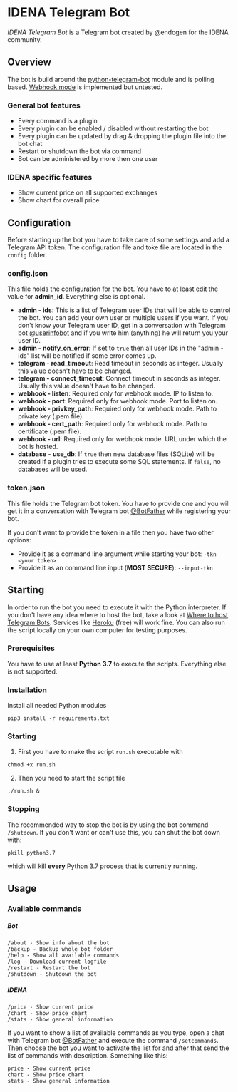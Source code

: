 # IDENA Telegram Bot
*IDENA Telegram Bot* is a Telegram bot created by @endogen for the IDENA community.

## Overview
The bot is build around the [python-telegram-bot](https://github.com/python-telegram-bot/python-telegram-bot) module and is polling based. [Webhook mode](https://github.com/python-telegram-bot/python-telegram-bot/wiki/Webhooks) is implemented but untested.

### General bot features
* Every command is a plugin
* Every plugin can be enabled / disabled without restarting the bot
* Every plugin can be updated by drag & dropping the plugin file into the bot chat
* Restart or shutdown the bot via command
* Bot can be administered by more then one user

### IDENA specific features
* Show current price on all supported exchanges
* Show chart for overall price

## Configuration
Before starting up the bot you have to take care of some settings and add a Telegram API token. The configuration file and toke file are located in the `config` folder.

### config.json
This file holds the configuration for the bot. You have to at least edit the value for __admin_id__. Everything else is optional.

- __admin - ids__: This is a list of Telegram user IDs that will be able to control the bot. You can add your own user or multiple users if you want. If you don't know your Telegram user ID, get in a conversation with Telegram bot [@userinfobot](https://t.me/userinfobot) and if you write him (anything) he will return you your user ID.
- __admin - notify_on_error__: If set to `true` then all user IDs in the "admin - ids" list will be notified if some error comes up.
- __telegram - read_timeout__: Read timeout in seconds as integer. Usually this value doesn't have to be changed.
- __telegram - connect_timeout__: Connect timeout in seconds as integer. Usually this value doesn't have to be changed.
- __webhook - listen__: Required only for webhook mode. IP to listen to.
- __webhook - port__: Required only for webhook mode. Port to listen on.
- __webhook - privkey_path__: Required only for webhook mode. Path to private key  (.pem file).
- __webhook - cert_path__: Required only for webhook mode. Path to certificate (.pem file).
- __webhook - url__: Required only for webhook mode. URL under which the bot is hosted.
- __database__ - __use_db__: If `true` then new database files (SQLite) will be created if a plugin tries to execute some SQL statements. If `false`, no databases will be used.

### token.json
This file holds the Telegram bot token. You have to provide one and you will get it in a conversation with Telegram bot [@BotFather](https://t.me/BotFather) while registering your bot.

If you don't want to provide the token in a file then you have two other options:
- Provide it as a command line argument while starting your bot: `-tkn <your token>`
- Provide it as an command line input (**MOST SECURE**): `--input-tkn`

## Starting
In order to run the bot you need to execute it with the Python interpreter. If you don't have any idea where to host the bot, take a look at [Where to host Telegram Bots](https://github.com/python-telegram-bot/python-telegram-bot/wiki/Where-to-host-Telegram-Bots). Services like [Heroku](https://www.heroku.com) (free) will work fine. You can also run the script locally on your own computer for testing purposes.

### Prerequisites
You have to use at least __Python 3.7__ to execute the scripts. Everything else is not supported.

### Installation
Install all needed Python modules

```shell
pip3 install -r requirements.txt
```

### Starting
1. First you have to make the script `run.sh` executable with

```shell
chmod +x run.sh
```

2. Then you need to start the script file

```shell
./run.sh &
```

### Stopping
The recommended way to stop the bot is by using the bot command `/shutdown`. If you don't want or can't use this, you can shut the bot down with:

```shell
pkill python3.7
```

which will kill __every__ Python 3.7 process that is currently running.

## Usage

### Available commands
##### Bot
```
/about - Show info about the bot
/backup - Backup whole bot folder
/help - Show all available commands
/log - Download current logfile
/restart - Restart the bot
/shutdown - Shutdown the bot
```

##### IDENA
```
/price - Show current price
/chart - Show price chart
/stats - Show general information
```

If you want to show a list of available commands as you type, open a chat with Telegram bot [@BotFather](https://t.me/BotFather) and execute the command `/setcommands`. Then choose the bot you want to activate the list for and after that send the list of commands with description. Something like this:

```
price - Show current price
chart - Show price chart
stats - Show general information
```